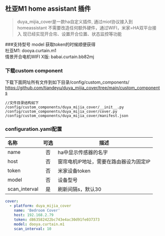 ## 杜亚M1 home assistant 插件


>duya_mijia_cover是一款ha自定义插件, 通过miot协议接入到homeassistant
>不需要改造任何额外硬件，通过WIFI，米家=HA双平台接入
>现已经实现开合帘、设置开合位置、状态监控等功能

###支持型号 model
 获取token的时候顺便获得  
 杜亚M1: dooya.curtain.m1  
 情景开合电机WIFI X版: babai.curtain.bb82mj 

### 下载custom component
下载下面网址所有文件到如下目录/config/custom_components/
https://github.com/tiandeyu/duya_mijia_cover/tree/main/custom_components

```shell
//文件目录结构如下
/config/custom_components/duya_mijia_cover/__init__.py
/config/custom_components/duya_mijia_cover/cover.py
/config/custom_components/duya_mijia_cover/manifest.json
```

### configuration.yaml配置 
| 名称 | 可选 | 描述 |
| :---- | :---: | ----- |
| name | 否 | ha中显示传感器的名字 |
| host | 否 | 窗帘电机IP地址，需要在路由器设为固定IP |
| token | 否 | 米家设备token |
| model | 否 | 设备型号 |
| scan_interval | 是 | 刷新间隔s，默认30 |

 
```yaml
cover:
  - platform: duya_mijia_cover
    name: 'Bedroom Cover'
    host: 192.168.2.79
    token: d863582422bc743e4ac30d91fe037373
    model: dooya.curtain.m1
    scan_interval: 10


